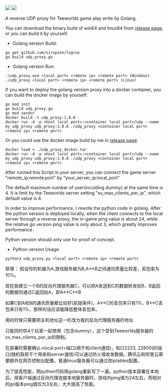 ![](https://github.com/QingGo/teeworlds_udp_proxy/workflows/Go/badge.svg) ![](https://github.com/QingGo/teeworlds_udp_proxy/workflows/Docker%20Image%20CI/badge.svg)

A reverse UDP proxy for Teeworlds game play write by Golang.

You can download the binary build of win64 and linux64 from [release page](https://github.com/QingGo/teeworlds_udp_proxy/releases), or you can build it by yourself.

* Golang version Build:
```
go get github.com/sirupsen/logrus
go build udp_proxy.go
````
* Golang version Run:
```
.\udp_proxy.exe <local port> <remote ip> <remote port> (Windows)
./udp_proxy <local port> <remote ip> <remote port> (Linux)
```

If you want to deploy the golang version proxy into a docker container, you can build the docker image by yourself: 
```
go mod init
go build udp_proxy.go
go mod vendor
docker build -t udp_proxy:1.0.0 .
docker run -d -p <host local port>:<container local port>/udp --name my_udp_proxy udp_proxy:1.0.0 ./udp_proxy <container local port> <remote ip> <remote port>
```
Or you could use the docker image build by me in [release page](https://github.com/QingGo/teeworlds_udp_proxy/releases):
```
docker load < ./udp_proxy_docker.tar
docker run -d -p <host local port>:<container local port>/udp --name my_udp_proxy udp_proxy:1.0.0 ./udp_proxy <container local port> <remote ip> <remote port>
```

After runned this Script in your server, you can connect the game server "remote_ip:remote:port" by "your_server_ip:local_port"

The default maximum number of user(inculding dummy) at the same time is 4. It is limit by the Teeworlds server setting "sv_max_clients_per_ip", which default value is 4.

In order to improve performance, I rewrite the python code in golang. After the python version is deployed locally, when the client connects to the local server through a reverse proxy, the in-game ping value is about 24, while the relative go version ping value is only about 3, which greatly improves performance.

Python version should only use for proof of concept.

* Python version Usage: 
```
python3 udp_proxy.py <local port> <remote ip> <remote port>
```



原理：
假设你的机器为A,游戏服务器为B,A<->B之间通讯质量比较差，丢包率为10%。

现在我建立一个B的反向代理服务器C，可以把A发送到C的数据转发给B，B返回的数据则通过C返回给A，即A<->C<->B

如果C到A和B的通讯质量都比较好(前提条件)，A<->C的丢包率只有1%，B<->C丢包率只有1%，那样的话应该能降低整体丢包率。

用的时候只需要把主机地址这一栏改为我的反向代理服务器的地址

只能同时供4个玩家一起使用（包含dummy），这个受到Teeworlds服务器的sv_max_clients_per_ip的限制。

在部署时需要确认\<local port>端口(用于和client通信)，和[22223, 22800]的端口(随机取若干个用来和server通信)可以通过防火墙收发数据。腾讯云和阿里云需要额外在网页控制台配置。普通linux服务器可以通过改iptables配置。

为了提高性能，把python代码用golang重新写了一遍。python版本部署在本地后，用客户端通过反向代理连接本地服务器时，游戏内ping值为24左右，而相对的go版本ping值仅为3左右，大大提高了性能。

